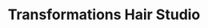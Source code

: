 ---
title: "Transformations Hair Studio"
url: /tulsa/transformations-hair-studio/
shop: hairdresser
---